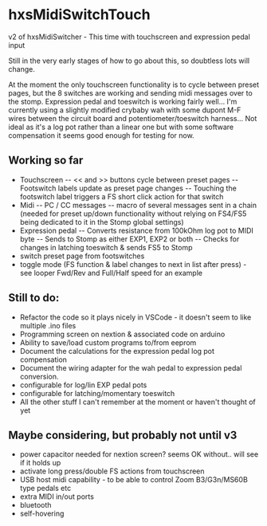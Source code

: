 # hxsMidiSwitchTouch
v2 of hxsMidiSwitcher - This time with touchscreen and expression pedal input

Still in the very early stages of how to go about this, so doubtless lots will change.

At the moment the only touchscreen functionality is to cycle between preset pages, but the 8 switches are working and sending midi messages over to the stomp. Expression pedal and toeswitch is working fairly well... I'm currently using a slightly modified crybaby wah with some dupont M-F wires between the circuit board and potentiometer/toeswitch harness... Not ideal as it's a log pot rather than a linear one but with some software compensation it seems good enough for testing for now.

## Working so far
- Touchscreen
-- << and >> buttons cycle between preset pages
-- Footswitch labels update as preset page changes
-- Touching the footswitch label triggers a FS short click action for that switch
- Midi
-- PC / CC messages
-- macro of several messages sent in a chain (needed for preset up/down functionality without relying on FS4/FS5 being dedicated to it in the Stomp global settings)
- Expression pedal
-- Converts resistance from 100kOhm log pot to MIDI byte
-- Sends to Stomp as either EXP1, EXP2 or both
-- Checks for changes in latching toeswitch & sends FS5 to Stomp
- switch preset page from footswitches
- toggle mode (FS function & label changes to next in list after press) - see looper Fwd/Rev and Full/Half speed for an example

## Still to do:
- Refactor the code so it plays nicely in VSCode - it doesn't seem to like multiple .ino files
- Programming screen on nextion & associated code on arduino
- Ability to save/load custom programs to/from eeprom
- Document the calculations for the expression pedal log pot compensation
- Document the wiring adapter for the wah pedal to expression pedal conversion.
- configurable for log/lin EXP pedal pots
- configurable for latching/momentary toeswitch
- All the other stuff I can't remember at the moment or haven't thought of yet

## Maybe considering, but probably not until v3
- power capacitor needed for nextion screen? seems OK without.. will see if it holds up
- activate long press/double FS actions from touchscreen 
- USB host midi capability - to be able to control Zoom B3/G3n/MS60B type pedals etc
- extra MIDI in/out ports
- bluetooth
- self-hovering
